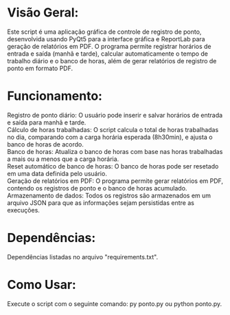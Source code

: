 # Visão Geral:
Este script é uma aplicação gráfica de controle de registro de ponto, desenvolvida usando PyQt5 para a interface gráfica e ReportLab para geração de relatórios em PDF. O programa permite registrar horários de entrada e saída (manhã e tarde), calcular automaticamente o tempo de trabalho diário e o banco de horas, além de gerar relatórios de registro de ponto em formato PDF.

# Funcionamento:
Registro de ponto diário: O usuário pode inserir e salvar horários de entrada e saída para manhã e tarde.
<br>
Cálculo de horas trabalhadas: O script calcula o total de horas trabalhadas no dia, comparando com a carga horária esperada (8h30min), e ajusta o banco de horas de acordo.
<br>
Banco de horas: Atualiza o banco de horas com base nas horas trabalhadas a mais ou a menos que a carga horária.
<br>
Reset automático de banco de horas: O banco de horas pode ser resetado em uma data definida pelo usuário.
<br>
Geração de relatórios em PDF: O programa permite gerar relatórios em PDF, contendo os registros de ponto e o banco de horas acumulado.
<br>
Armazenamento de dados: Todos os registros são armazenados em um arquivo JSON para que as informações sejam persistidas entre as execuções.

# Dependências:
Dependências listadas no arquivo "requirements.txt".

# Como Usar:
Execute o script com o seguinte comando: py ponto.py ou python ponto.py.
